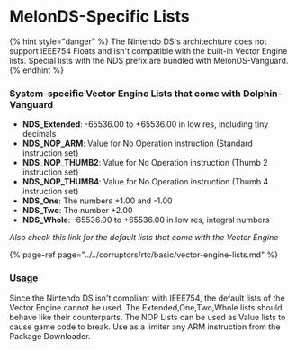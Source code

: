 # MelonDS-Specific Lists

{% hint style="danger" %}
The Nintendo DS's architechture does not support IEEE754 Floats and isn't compatible with the built-in Vector Engine lists. Special lists with the NDS prefix are bundled with MelonDS-Vanguard.
{% endhint %}

### System-specific Vector Engine Lists that come with Dolphin-Vanguard

* **NDS\_Extended**: -65536.00 to +65536.00 in low res, including tiny decimals
* **NDS\_NOP\_ARM**: Value for No Operation instruction \(Standard instruction set\)
* **NDS\_NOP\_THUMB2**: Value for No Operation instruction \(Thumb 2 instruction set\)
* **NDS\_NOP\_THUMB4**: Value for No Operation instruction \(Thumb 4 instruction set\)
* **NDS\_One**: The numbers +1.00 and -1.00
* **NDS\_Two**: The number +2.00
* **NDS\_Whole**: -65536.00 to +65536.00 in low res, integral numbers

_Also check this link for the default lists that come with the Vector Engine_

{% page-ref page="../../corruptors/rtc/basic/vector-engine-lists.md" %}

### Usage

Since the Nintendo DS isn't compliant with IEEE754, the default lists of the Vector Engine cannot be used. The Extended,One,Two,Whole lists should behave like their counterparts. The NOP Lists can be used as Value lists to cause game code to break. Use as a limiter any ARM instruction from the Package Downloader.

